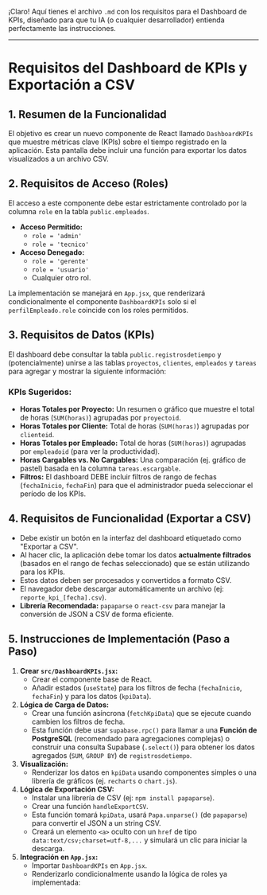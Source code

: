 ¡Claro\! Aquí tienes el archivo `.md` con los requisitos para el Dashboard de KPIs, diseñado para que tu IA (o cualquier desarrollador) entienda perfectamente las instrucciones.

-----

# Requisitos del Dashboard de KPIs y Exportación a CSV

## 1\. Resumen de la Funcionalidad

El objetivo es crear un nuevo componente de React llamado `DashboardKPIs` que muestre métricas clave (KPIs) sobre el tiempo registrado en la aplicación. Esta pantalla debe incluir una función para exportar los datos visualizados a un archivo CSV.

## 2\. Requisitos de Acceso (Roles)

El acceso a este componente debe estar estrictamente controlado por la columna `role` en la tabla `public.empleados`.

  * **Acceso Permitido:**
      * `role = 'admin'`
      * `role = 'tecnico'`
  * **Acceso Denegado:**
      * `role = 'gerente'`
      * `role = 'usuario'`
      * Cualquier otro rol.

La implementación se manejará en `App.jsx`, que renderizará condicionalmente el componente `DashboardKPIs` solo si el `perfilEmpleado.role` coincide con los roles permitidos.

## 3\. Requisitos de Datos (KPIs)

El dashboard debe consultar la tabla `public.registrosdetiempo` y (potencialmente) unirse a las tablas `proyectos`, `clientes`, `empleados` y `tareas` para agregar y mostrar la siguiente información:

### KPIs Sugeridos:

  * **Horas Totales por Proyecto:** Un resumen o gráfico que muestre el total de horas (`SUM(horas)`) agrupadas por `proyectoid`.
  * **Horas Totales por Cliente:** Total de horas (`SUM(horas)`) agrupadas por `clienteid`.
  * **Horas Totales por Empleado:** Total de horas (`SUM(horas)`) agrupadas por `empleadoid` (para ver la productividad).
  * **Horas Cargables vs. No Cargables:** Una comparación (ej. gráfico de pastel) basada en la columna `tareas.escargable`.
  * **Filtros:** El dashboard DEBE incluir filtros de rango de fechas (`fechaInicio`, `fechaFin`) para que el administrador pueda seleccionar el período de los KPIs.

## 4\. Requisitos de Funcionalidad (Exportar a CSV)

  * Debe existir un botón en la interfaz del dashboard etiquetado como "Exportar a CSV".
  * Al hacer clic, la aplicación debe tomar los datos **actualmente filtrados** (basados en el rango de fechas seleccionado) que se están utilizando para los KPIs.
  * Estos datos deben ser procesados y convertidos a formato CSV.
  * El navegador debe descargar automáticamente un archivo (ej: `reporte_kpi_[fecha].csv`).
  * **Librería Recomendada:** `papaparse` o `react-csv` para manejar la conversión de JSON a CSV de forma eficiente.

## 5\. Instrucciones de Implementación (Paso a Paso)

1.  **Crear `src/DashboardKPIs.jsx`:**
      * Crear el componente base de React.
      * Añadir estados (`useState`) para los filtros de fecha (`fechaInicio`, `fechaFin`) y para los datos (`kpiData`).
2.  **Lógica de Carga de Datos:**
      * Crear una función asíncrona (`fetchKpiData`) que se ejecute cuando cambien los filtros de fecha.
      * Esta función debe usar `supabase.rpc()` para llamar a una **Función de PostgreSQL** (recomendado para agregaciones complejas) o construir una consulta Supabase (`.select()`) para obtener los datos agregados (`SUM`, `GROUP BY`) de `registrosdetiempo`.
3.  **Visualización:**
      * Renderizar los datos en `kpiData` usando componentes simples o una librería de gráficos (ej. `recharts` o `chart.js`).
4.  **Lógica de Exportación CSV:**
      * Instalar una librería de CSV (ej: `npm install papaparse`).
      * Crear una función `handleExportCSV`.
      * Esta función tomará `kpiData`, usará `Papa.unparse()` (de `papaparse`) para convertir el JSON a un string CSV.
      * Creará un elemento `<a>` oculto con un `href` de tipo `data:text/csv;charset=utf-8,...` y simulará un clic para iniciar la descarga.
5.  **Integración en `App.jsx`:**
      * Importar `DashboardKPIs` en `App.jsx`.
      * Renderizarlo condicionalmente usando la lógica de roles ya implementada:
        ```